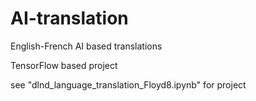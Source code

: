 # AI-translation
English-French AI based translations

TensorFlow based project

see "dlnd_language_translation_Floyd8.ipynb" for project
